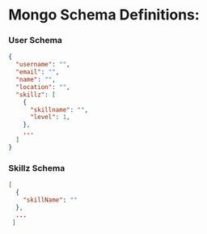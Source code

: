 # Mongo Schema Definitions:

### User Schema

```json
{
  "username": "",
  "email": "",
  "name": "",
  "location": "",
  "skillz": [
    {
      "skillname": "",
      "level": 1,
    },
    ...
  ] 
}
```

### Skillz Schema

```json
[
  {
    "skillName": ""
  },
  ...
 ]  

```